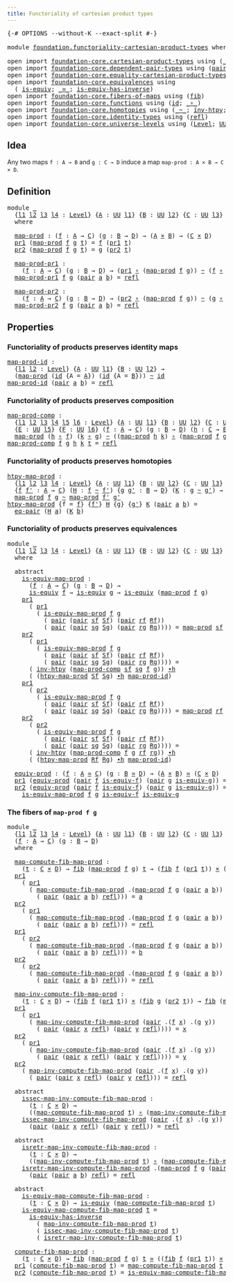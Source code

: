 ```yaml
---
title: Functoriality of cartesian product types
---
```


<pre class="Agda"><a id="66" class="Symbol">{-#</a> <a id="70" class="Keyword">OPTIONS</a> <a id="78" class="Pragma">--without-K</a> <a id="90" class="Pragma">--exact-split</a> <a id="104" class="Symbol">#-}</a>

<a id="109" class="Keyword">module</a> <a id="116" href="foundation.functoriality-cartesian-product-types.html" class="Module">foundation.functoriality-cartesian-product-types</a> <a id="165" class="Keyword">where</a>

<a id="172" class="Keyword">open</a> <a id="177" class="Keyword">import</a> <a id="184" href="foundation-core.cartesian-product-types.html" class="Module">foundation-core.cartesian-product-types</a> <a id="224" class="Keyword">using</a> <a id="230" class="Symbol">(</a><a id="231" href="foundation-core.cartesian-product-types.html#590" class="Function Operator">_×_</a><a id="234" class="Symbol">)</a>
<a id="236" class="Keyword">open</a> <a id="241" class="Keyword">import</a> <a id="248" href="foundation-core.dependent-pair-types.html" class="Module">foundation-core.dependent-pair-types</a> <a id="285" class="Keyword">using</a> <a id="291" class="Symbol">(</a><a id="292" href="foundation-core.dependent-pair-types.html#588" class="InductiveConstructor">pair</a><a id="296" class="Symbol">;</a> <a id="298" href="foundation-core.dependent-pair-types.html#605" class="Field">pr1</a><a id="301" class="Symbol">;</a> <a id="303" href="foundation-core.dependent-pair-types.html#617" class="Field">pr2</a><a id="306" class="Symbol">)</a>
<a id="308" class="Keyword">open</a> <a id="313" class="Keyword">import</a> <a id="320" href="foundation-core.equality-cartesian-product-types.html" class="Module">foundation-core.equality-cartesian-product-types</a> <a id="369" class="Keyword">using</a> <a id="375" class="Symbol">(</a><a id="376" href="foundation-core.equality-cartesian-product-types.html#1326" class="Function">eq-pair</a><a id="383" class="Symbol">)</a>
<a id="385" class="Keyword">open</a> <a id="390" class="Keyword">import</a> <a id="397" href="foundation-core.equivalences.html" class="Module">foundation-core.equivalences</a> <a id="426" class="Keyword">using</a>
  <a id="434" class="Symbol">(</a> <a id="436" href="foundation-core.equivalences.html#1556" class="Function">is-equiv</a><a id="444" class="Symbol">;</a> <a id="446" href="foundation-core.equivalences.html#1621" class="Function Operator">_≃_</a><a id="449" class="Symbol">;</a> <a id="451" href="foundation-core.equivalences.html#3013" class="Function">is-equiv-has-inverse</a><a id="471" class="Symbol">)</a>
<a id="473" class="Keyword">open</a> <a id="478" class="Keyword">import</a> <a id="485" href="foundation-core.fibers-of-maps.html" class="Module">foundation-core.fibers-of-maps</a> <a id="516" class="Keyword">using</a> <a id="522" class="Symbol">(</a><a id="523" href="foundation-core.fibers-of-maps.html#994" class="Function">fib</a><a id="526" class="Symbol">)</a>
<a id="528" class="Keyword">open</a> <a id="533" class="Keyword">import</a> <a id="540" href="foundation-core.functions.html" class="Module">foundation-core.functions</a> <a id="566" class="Keyword">using</a> <a id="572" class="Symbol">(</a><a id="573" href="foundation-core.functions.html#322" class="Function">id</a><a id="575" class="Symbol">;</a> <a id="577" href="foundation-core.functions.html#420" class="Function Operator">_∘_</a><a id="580" class="Symbol">)</a>
<a id="582" class="Keyword">open</a> <a id="587" class="Keyword">import</a> <a id="594" href="foundation-core.homotopies.html" class="Module">foundation-core.homotopies</a> <a id="621" class="Keyword">using</a> <a id="627" class="Symbol">(</a><a id="628" href="foundation-core.homotopies.html#1249" class="Function Operator">_~_</a><a id="631" class="Symbol">;</a> <a id="633" href="foundation-core.homotopies.html#1625" class="Function">inv-htpy</a><a id="641" class="Symbol">;</a> <a id="643" href="foundation-core.homotopies.html#1794" class="Function Operator">_∙h_</a><a id="647" class="Symbol">)</a>
<a id="649" class="Keyword">open</a> <a id="654" class="Keyword">import</a> <a id="661" href="foundation-core.identity-types.html" class="Module">foundation-core.identity-types</a> <a id="692" class="Keyword">using</a> <a id="698" class="Symbol">(</a><a id="699" href="foundation-core.identity-types.html#1820" class="InductiveConstructor">refl</a><a id="703" class="Symbol">)</a>
<a id="705" class="Keyword">open</a> <a id="710" class="Keyword">import</a> <a id="717" href="foundation-core.universe-levels.html" class="Module">foundation-core.universe-levels</a> <a id="749" class="Keyword">using</a> <a id="755" class="Symbol">(</a><a id="756" href="Agda.Primitive.html#597" class="Postulate">Level</a><a id="761" class="Symbol">;</a> <a id="763" href="foundation-core.universe-levels.html#235" class="Primitive">UU</a><a id="765" class="Symbol">)</a>
</pre>
## Idea

Any two maps `f : A → B` and `g : C → D` induce a map `map-prod : A × B → C × D`.

## Definition

<pre class="Agda"><a id="887" class="Keyword">module</a> <a id="894" href="foundation.functoriality-cartesian-product-types.html#894" class="Module">_</a>
  <a id="898" class="Symbol">{</a><a id="899" href="foundation.functoriality-cartesian-product-types.html#899" class="Bound">l1</a> <a id="902" href="foundation.functoriality-cartesian-product-types.html#902" class="Bound">l2</a> <a id="905" href="foundation.functoriality-cartesian-product-types.html#905" class="Bound">l3</a> <a id="908" href="foundation.functoriality-cartesian-product-types.html#908" class="Bound">l4</a> <a id="911" class="Symbol">:</a> <a id="913" href="Agda.Primitive.html#597" class="Postulate">Level</a><a id="918" class="Symbol">}</a> <a id="920" class="Symbol">{</a><a id="921" href="foundation.functoriality-cartesian-product-types.html#921" class="Bound">A</a> <a id="923" class="Symbol">:</a> <a id="925" href="foundation-core.universe-levels.html#235" class="Primitive">UU</a> <a id="928" href="foundation.functoriality-cartesian-product-types.html#899" class="Bound">l1</a><a id="930" class="Symbol">}</a> <a id="932" class="Symbol">{</a><a id="933" href="foundation.functoriality-cartesian-product-types.html#933" class="Bound">B</a> <a id="935" class="Symbol">:</a> <a id="937" href="foundation-core.universe-levels.html#235" class="Primitive">UU</a> <a id="940" href="foundation.functoriality-cartesian-product-types.html#902" class="Bound">l2</a><a id="942" class="Symbol">}</a> <a id="944" class="Symbol">{</a><a id="945" href="foundation.functoriality-cartesian-product-types.html#945" class="Bound">C</a> <a id="947" class="Symbol">:</a> <a id="949" href="foundation-core.universe-levels.html#235" class="Primitive">UU</a> <a id="952" href="foundation.functoriality-cartesian-product-types.html#905" class="Bound">l3</a><a id="954" class="Symbol">}</a> <a id="956" class="Symbol">{</a><a id="957" href="foundation.functoriality-cartesian-product-types.html#957" class="Bound">D</a> <a id="959" class="Symbol">:</a> <a id="961" href="foundation-core.universe-levels.html#235" class="Primitive">UU</a> <a id="964" href="foundation.functoriality-cartesian-product-types.html#908" class="Bound">l4</a><a id="966" class="Symbol">}</a>
  <a id="970" class="Keyword">where</a>

  <a id="979" href="foundation.functoriality-cartesian-product-types.html#979" class="Function">map-prod</a> <a id="988" class="Symbol">:</a> <a id="990" class="Symbol">(</a><a id="991" href="foundation.functoriality-cartesian-product-types.html#991" class="Bound">f</a> <a id="993" class="Symbol">:</a> <a id="995" href="foundation.functoriality-cartesian-product-types.html#921" class="Bound">A</a> <a id="997" class="Symbol">→</a> <a id="999" href="foundation.functoriality-cartesian-product-types.html#945" class="Bound">C</a><a id="1000" class="Symbol">)</a> <a id="1002" class="Symbol">(</a><a id="1003" href="foundation.functoriality-cartesian-product-types.html#1003" class="Bound">g</a> <a id="1005" class="Symbol">:</a> <a id="1007" href="foundation.functoriality-cartesian-product-types.html#933" class="Bound">B</a> <a id="1009" class="Symbol">→</a> <a id="1011" href="foundation.functoriality-cartesian-product-types.html#957" class="Bound">D</a><a id="1012" class="Symbol">)</a> <a id="1014" class="Symbol">→</a> <a id="1016" class="Symbol">(</a><a id="1017" href="foundation.functoriality-cartesian-product-types.html#921" class="Bound">A</a> <a id="1019" href="foundation-core.cartesian-product-types.html#590" class="Function Operator">×</a> <a id="1021" href="foundation.functoriality-cartesian-product-types.html#933" class="Bound">B</a><a id="1022" class="Symbol">)</a> <a id="1024" class="Symbol">→</a> <a id="1026" class="Symbol">(</a><a id="1027" href="foundation.functoriality-cartesian-product-types.html#945" class="Bound">C</a> <a id="1029" href="foundation-core.cartesian-product-types.html#590" class="Function Operator">×</a> <a id="1031" href="foundation.functoriality-cartesian-product-types.html#957" class="Bound">D</a><a id="1032" class="Symbol">)</a>
  <a id="1036" href="foundation-core.dependent-pair-types.html#605" class="Field">pr1</a> <a id="1040" class="Symbol">(</a><a id="1041" href="foundation.functoriality-cartesian-product-types.html#979" class="Function">map-prod</a> <a id="1050" href="foundation.functoriality-cartesian-product-types.html#1050" class="Bound">f</a> <a id="1052" href="foundation.functoriality-cartesian-product-types.html#1052" class="Bound">g</a> <a id="1054" href="foundation.functoriality-cartesian-product-types.html#1054" class="Bound">t</a><a id="1055" class="Symbol">)</a> <a id="1057" class="Symbol">=</a> <a id="1059" href="foundation.functoriality-cartesian-product-types.html#1050" class="Bound">f</a> <a id="1061" class="Symbol">(</a><a id="1062" href="foundation-core.dependent-pair-types.html#605" class="Field">pr1</a> <a id="1066" href="foundation.functoriality-cartesian-product-types.html#1054" class="Bound">t</a><a id="1067" class="Symbol">)</a>
  <a id="1071" href="foundation-core.dependent-pair-types.html#617" class="Field">pr2</a> <a id="1075" class="Symbol">(</a><a id="1076" href="foundation.functoriality-cartesian-product-types.html#979" class="Function">map-prod</a> <a id="1085" href="foundation.functoriality-cartesian-product-types.html#1085" class="Bound">f</a> <a id="1087" href="foundation.functoriality-cartesian-product-types.html#1087" class="Bound">g</a> <a id="1089" href="foundation.functoriality-cartesian-product-types.html#1089" class="Bound">t</a><a id="1090" class="Symbol">)</a> <a id="1092" class="Symbol">=</a> <a id="1094" href="foundation.functoriality-cartesian-product-types.html#1087" class="Bound">g</a> <a id="1096" class="Symbol">(</a><a id="1097" href="foundation-core.dependent-pair-types.html#617" class="Field">pr2</a> <a id="1101" href="foundation.functoriality-cartesian-product-types.html#1089" class="Bound">t</a><a id="1102" class="Symbol">)</a>

  <a id="1107" href="foundation.functoriality-cartesian-product-types.html#1107" class="Function">map-prod-pr1</a> <a id="1120" class="Symbol">:</a>
    <a id="1126" class="Symbol">(</a><a id="1127" href="foundation.functoriality-cartesian-product-types.html#1127" class="Bound">f</a> <a id="1129" class="Symbol">:</a> <a id="1131" href="foundation.functoriality-cartesian-product-types.html#921" class="Bound">A</a> <a id="1133" class="Symbol">→</a> <a id="1135" href="foundation.functoriality-cartesian-product-types.html#945" class="Bound">C</a><a id="1136" class="Symbol">)</a> <a id="1138" class="Symbol">(</a><a id="1139" href="foundation.functoriality-cartesian-product-types.html#1139" class="Bound">g</a> <a id="1141" class="Symbol">:</a> <a id="1143" href="foundation.functoriality-cartesian-product-types.html#933" class="Bound">B</a> <a id="1145" class="Symbol">→</a> <a id="1147" href="foundation.functoriality-cartesian-product-types.html#957" class="Bound">D</a><a id="1148" class="Symbol">)</a> <a id="1150" class="Symbol">→</a> <a id="1152" class="Symbol">(</a><a id="1153" href="foundation-core.dependent-pair-types.html#605" class="Field">pr1</a> <a id="1157" href="foundation-core.functions.html#420" class="Function Operator">∘</a> <a id="1159" class="Symbol">(</a><a id="1160" href="foundation.functoriality-cartesian-product-types.html#979" class="Function">map-prod</a> <a id="1169" href="foundation.functoriality-cartesian-product-types.html#1127" class="Bound">f</a> <a id="1171" href="foundation.functoriality-cartesian-product-types.html#1139" class="Bound">g</a><a id="1172" class="Symbol">))</a> <a id="1175" href="foundation-core.homotopies.html#1249" class="Function Operator">~</a> <a id="1177" class="Symbol">(</a><a id="1178" href="foundation.functoriality-cartesian-product-types.html#1127" class="Bound">f</a> <a id="1180" href="foundation-core.functions.html#420" class="Function Operator">∘</a> <a id="1182" href="foundation-core.dependent-pair-types.html#605" class="Field">pr1</a><a id="1185" class="Symbol">)</a>
  <a id="1189" href="foundation.functoriality-cartesian-product-types.html#1107" class="Function">map-prod-pr1</a> <a id="1202" href="foundation.functoriality-cartesian-product-types.html#1202" class="Bound">f</a> <a id="1204" href="foundation.functoriality-cartesian-product-types.html#1204" class="Bound">g</a> <a id="1206" class="Symbol">(</a><a id="1207" href="foundation-core.dependent-pair-types.html#588" class="InductiveConstructor">pair</a> <a id="1212" href="foundation.functoriality-cartesian-product-types.html#1212" class="Bound">a</a> <a id="1214" href="foundation.functoriality-cartesian-product-types.html#1214" class="Bound">b</a><a id="1215" class="Symbol">)</a> <a id="1217" class="Symbol">=</a> <a id="1219" href="foundation-core.identity-types.html#1820" class="InductiveConstructor">refl</a>

  <a id="1227" href="foundation.functoriality-cartesian-product-types.html#1227" class="Function">map-prod-pr2</a> <a id="1240" class="Symbol">:</a>
    <a id="1246" class="Symbol">(</a><a id="1247" href="foundation.functoriality-cartesian-product-types.html#1247" class="Bound">f</a> <a id="1249" class="Symbol">:</a> <a id="1251" href="foundation.functoriality-cartesian-product-types.html#921" class="Bound">A</a> <a id="1253" class="Symbol">→</a> <a id="1255" href="foundation.functoriality-cartesian-product-types.html#945" class="Bound">C</a><a id="1256" class="Symbol">)</a> <a id="1258" class="Symbol">(</a><a id="1259" href="foundation.functoriality-cartesian-product-types.html#1259" class="Bound">g</a> <a id="1261" class="Symbol">:</a> <a id="1263" href="foundation.functoriality-cartesian-product-types.html#933" class="Bound">B</a> <a id="1265" class="Symbol">→</a> <a id="1267" href="foundation.functoriality-cartesian-product-types.html#957" class="Bound">D</a><a id="1268" class="Symbol">)</a> <a id="1270" class="Symbol">→</a> <a id="1272" class="Symbol">(</a><a id="1273" href="foundation-core.dependent-pair-types.html#617" class="Field">pr2</a> <a id="1277" href="foundation-core.functions.html#420" class="Function Operator">∘</a> <a id="1279" class="Symbol">(</a><a id="1280" href="foundation.functoriality-cartesian-product-types.html#979" class="Function">map-prod</a> <a id="1289" href="foundation.functoriality-cartesian-product-types.html#1247" class="Bound">f</a> <a id="1291" href="foundation.functoriality-cartesian-product-types.html#1259" class="Bound">g</a><a id="1292" class="Symbol">))</a> <a id="1295" href="foundation-core.homotopies.html#1249" class="Function Operator">~</a> <a id="1297" class="Symbol">(</a><a id="1298" href="foundation.functoriality-cartesian-product-types.html#1259" class="Bound">g</a> <a id="1300" href="foundation-core.functions.html#420" class="Function Operator">∘</a> <a id="1302" href="foundation-core.dependent-pair-types.html#617" class="Field">pr2</a><a id="1305" class="Symbol">)</a>
  <a id="1309" href="foundation.functoriality-cartesian-product-types.html#1227" class="Function">map-prod-pr2</a> <a id="1322" href="foundation.functoriality-cartesian-product-types.html#1322" class="Bound">f</a> <a id="1324" href="foundation.functoriality-cartesian-product-types.html#1324" class="Bound">g</a> <a id="1326" class="Symbol">(</a><a id="1327" href="foundation-core.dependent-pair-types.html#588" class="InductiveConstructor">pair</a> <a id="1332" href="foundation.functoriality-cartesian-product-types.html#1332" class="Bound">a</a> <a id="1334" href="foundation.functoriality-cartesian-product-types.html#1334" class="Bound">b</a><a id="1335" class="Symbol">)</a> <a id="1337" class="Symbol">=</a> <a id="1339" href="foundation-core.identity-types.html#1820" class="InductiveConstructor">refl</a>
</pre>
## Properties

### Functoriality of products preserves identity maps

<pre class="Agda"><a id="map-prod-id"></a><a id="1427" href="foundation.functoriality-cartesian-product-types.html#1427" class="Function">map-prod-id</a> <a id="1439" class="Symbol">:</a>
  <a id="1443" class="Symbol">{</a><a id="1444" href="foundation.functoriality-cartesian-product-types.html#1444" class="Bound">l1</a> <a id="1447" href="foundation.functoriality-cartesian-product-types.html#1447" class="Bound">l2</a> <a id="1450" class="Symbol">:</a> <a id="1452" href="Agda.Primitive.html#597" class="Postulate">Level</a><a id="1457" class="Symbol">}</a> <a id="1459" class="Symbol">{</a><a id="1460" href="foundation.functoriality-cartesian-product-types.html#1460" class="Bound">A</a> <a id="1462" class="Symbol">:</a> <a id="1464" href="foundation-core.universe-levels.html#235" class="Primitive">UU</a> <a id="1467" href="foundation.functoriality-cartesian-product-types.html#1444" class="Bound">l1</a><a id="1469" class="Symbol">}</a> <a id="1471" class="Symbol">{</a><a id="1472" href="foundation.functoriality-cartesian-product-types.html#1472" class="Bound">B</a> <a id="1474" class="Symbol">:</a> <a id="1476" href="foundation-core.universe-levels.html#235" class="Primitive">UU</a> <a id="1479" href="foundation.functoriality-cartesian-product-types.html#1447" class="Bound">l2</a><a id="1481" class="Symbol">}</a> <a id="1483" class="Symbol">→</a>
  <a id="1487" class="Symbol">(</a><a id="1488" href="foundation.functoriality-cartesian-product-types.html#979" class="Function">map-prod</a> <a id="1497" class="Symbol">(</a><a id="1498" href="foundation-core.functions.html#322" class="Function">id</a> <a id="1501" class="Symbol">{</a><a id="1502" class="Argument">A</a> <a id="1504" class="Symbol">=</a> <a id="1506" href="foundation.functoriality-cartesian-product-types.html#1460" class="Bound">A</a><a id="1507" class="Symbol">})</a> <a id="1510" class="Symbol">(</a><a id="1511" href="foundation-core.functions.html#322" class="Function">id</a> <a id="1514" class="Symbol">{</a><a id="1515" class="Argument">A</a> <a id="1517" class="Symbol">=</a> <a id="1519" href="foundation.functoriality-cartesian-product-types.html#1472" class="Bound">B</a><a id="1520" class="Symbol">}))</a> <a id="1524" href="foundation-core.homotopies.html#1249" class="Function Operator">~</a> <a id="1526" href="foundation-core.functions.html#322" class="Function">id</a>
<a id="1529" href="foundation.functoriality-cartesian-product-types.html#1427" class="Function">map-prod-id</a> <a id="1541" class="Symbol">(</a><a id="1542" href="foundation-core.dependent-pair-types.html#588" class="InductiveConstructor">pair</a> <a id="1547" href="foundation.functoriality-cartesian-product-types.html#1547" class="Bound">a</a> <a id="1549" href="foundation.functoriality-cartesian-product-types.html#1549" class="Bound">b</a><a id="1550" class="Symbol">)</a> <a id="1552" class="Symbol">=</a> <a id="1554" href="foundation-core.identity-types.html#1820" class="InductiveConstructor">refl</a>
</pre>
### Functoriality of products preserves composition

<pre class="Agda"><a id="map-prod-comp"></a><a id="1625" href="foundation.functoriality-cartesian-product-types.html#1625" class="Function">map-prod-comp</a> <a id="1639" class="Symbol">:</a>
  <a id="1643" class="Symbol">{</a><a id="1644" href="foundation.functoriality-cartesian-product-types.html#1644" class="Bound">l1</a> <a id="1647" href="foundation.functoriality-cartesian-product-types.html#1647" class="Bound">l2</a> <a id="1650" href="foundation.functoriality-cartesian-product-types.html#1650" class="Bound">l3</a> <a id="1653" href="foundation.functoriality-cartesian-product-types.html#1653" class="Bound">l4</a> <a id="1656" href="foundation.functoriality-cartesian-product-types.html#1656" class="Bound">l5</a> <a id="1659" href="foundation.functoriality-cartesian-product-types.html#1659" class="Bound">l6</a> <a id="1662" class="Symbol">:</a> <a id="1664" href="Agda.Primitive.html#597" class="Postulate">Level</a><a id="1669" class="Symbol">}</a> <a id="1671" class="Symbol">{</a><a id="1672" href="foundation.functoriality-cartesian-product-types.html#1672" class="Bound">A</a> <a id="1674" class="Symbol">:</a> <a id="1676" href="foundation-core.universe-levels.html#235" class="Primitive">UU</a> <a id="1679" href="foundation.functoriality-cartesian-product-types.html#1644" class="Bound">l1</a><a id="1681" class="Symbol">}</a> <a id="1683" class="Symbol">{</a><a id="1684" href="foundation.functoriality-cartesian-product-types.html#1684" class="Bound">B</a> <a id="1686" class="Symbol">:</a> <a id="1688" href="foundation-core.universe-levels.html#235" class="Primitive">UU</a> <a id="1691" href="foundation.functoriality-cartesian-product-types.html#1647" class="Bound">l2</a><a id="1693" class="Symbol">}</a> <a id="1695" class="Symbol">{</a><a id="1696" href="foundation.functoriality-cartesian-product-types.html#1696" class="Bound">C</a> <a id="1698" class="Symbol">:</a> <a id="1700" href="foundation-core.universe-levels.html#235" class="Primitive">UU</a> <a id="1703" href="foundation.functoriality-cartesian-product-types.html#1650" class="Bound">l3</a><a id="1705" class="Symbol">}</a> <a id="1707" class="Symbol">{</a><a id="1708" href="foundation.functoriality-cartesian-product-types.html#1708" class="Bound">D</a> <a id="1710" class="Symbol">:</a> <a id="1712" href="foundation-core.universe-levels.html#235" class="Primitive">UU</a> <a id="1715" href="foundation.functoriality-cartesian-product-types.html#1653" class="Bound">l4</a><a id="1717" class="Symbol">}</a>
  <a id="1721" class="Symbol">{</a><a id="1722" href="foundation.functoriality-cartesian-product-types.html#1722" class="Bound">E</a> <a id="1724" class="Symbol">:</a> <a id="1726" href="foundation-core.universe-levels.html#235" class="Primitive">UU</a> <a id="1729" href="foundation.functoriality-cartesian-product-types.html#1656" class="Bound">l5</a><a id="1731" class="Symbol">}</a> <a id="1733" class="Symbol">{</a><a id="1734" href="foundation.functoriality-cartesian-product-types.html#1734" class="Bound">F</a> <a id="1736" class="Symbol">:</a> <a id="1738" href="foundation-core.universe-levels.html#235" class="Primitive">UU</a> <a id="1741" href="foundation.functoriality-cartesian-product-types.html#1659" class="Bound">l6</a><a id="1743" class="Symbol">}</a> <a id="1745" class="Symbol">(</a><a id="1746" href="foundation.functoriality-cartesian-product-types.html#1746" class="Bound">f</a> <a id="1748" class="Symbol">:</a> <a id="1750" href="foundation.functoriality-cartesian-product-types.html#1672" class="Bound">A</a> <a id="1752" class="Symbol">→</a> <a id="1754" href="foundation.functoriality-cartesian-product-types.html#1696" class="Bound">C</a><a id="1755" class="Symbol">)</a> <a id="1757" class="Symbol">(</a><a id="1758" href="foundation.functoriality-cartesian-product-types.html#1758" class="Bound">g</a> <a id="1760" class="Symbol">:</a> <a id="1762" href="foundation.functoriality-cartesian-product-types.html#1684" class="Bound">B</a> <a id="1764" class="Symbol">→</a> <a id="1766" href="foundation.functoriality-cartesian-product-types.html#1708" class="Bound">D</a><a id="1767" class="Symbol">)</a> <a id="1769" class="Symbol">(</a><a id="1770" href="foundation.functoriality-cartesian-product-types.html#1770" class="Bound">h</a> <a id="1772" class="Symbol">:</a> <a id="1774" href="foundation.functoriality-cartesian-product-types.html#1696" class="Bound">C</a> <a id="1776" class="Symbol">→</a> <a id="1778" href="foundation.functoriality-cartesian-product-types.html#1722" class="Bound">E</a><a id="1779" class="Symbol">)</a> <a id="1781" class="Symbol">(</a><a id="1782" href="foundation.functoriality-cartesian-product-types.html#1782" class="Bound">k</a> <a id="1784" class="Symbol">:</a> <a id="1786" href="foundation.functoriality-cartesian-product-types.html#1708" class="Bound">D</a> <a id="1788" class="Symbol">→</a> <a id="1790" href="foundation.functoriality-cartesian-product-types.html#1734" class="Bound">F</a><a id="1791" class="Symbol">)</a> <a id="1793" class="Symbol">→</a>
  <a id="1797" href="foundation.functoriality-cartesian-product-types.html#979" class="Function">map-prod</a> <a id="1806" class="Symbol">(</a><a id="1807" href="foundation.functoriality-cartesian-product-types.html#1770" class="Bound">h</a> <a id="1809" href="foundation-core.functions.html#420" class="Function Operator">∘</a> <a id="1811" href="foundation.functoriality-cartesian-product-types.html#1746" class="Bound">f</a><a id="1812" class="Symbol">)</a> <a id="1814" class="Symbol">(</a><a id="1815" href="foundation.functoriality-cartesian-product-types.html#1782" class="Bound">k</a> <a id="1817" href="foundation-core.functions.html#420" class="Function Operator">∘</a> <a id="1819" href="foundation.functoriality-cartesian-product-types.html#1758" class="Bound">g</a><a id="1820" class="Symbol">)</a> <a id="1822" href="foundation-core.homotopies.html#1249" class="Function Operator">~</a> <a id="1824" class="Symbol">((</a><a id="1826" href="foundation.functoriality-cartesian-product-types.html#979" class="Function">map-prod</a> <a id="1835" href="foundation.functoriality-cartesian-product-types.html#1770" class="Bound">h</a> <a id="1837" href="foundation.functoriality-cartesian-product-types.html#1782" class="Bound">k</a><a id="1838" class="Symbol">)</a> <a id="1840" href="foundation-core.functions.html#420" class="Function Operator">∘</a> <a id="1842" class="Symbol">(</a><a id="1843" href="foundation.functoriality-cartesian-product-types.html#979" class="Function">map-prod</a> <a id="1852" href="foundation.functoriality-cartesian-product-types.html#1746" class="Bound">f</a> <a id="1854" href="foundation.functoriality-cartesian-product-types.html#1758" class="Bound">g</a><a id="1855" class="Symbol">))</a>
<a id="1858" href="foundation.functoriality-cartesian-product-types.html#1625" class="Function">map-prod-comp</a> <a id="1872" href="foundation.functoriality-cartesian-product-types.html#1872" class="Bound">f</a> <a id="1874" href="foundation.functoriality-cartesian-product-types.html#1874" class="Bound">g</a> <a id="1876" href="foundation.functoriality-cartesian-product-types.html#1876" class="Bound">h</a> <a id="1878" href="foundation.functoriality-cartesian-product-types.html#1878" class="Bound">k</a> <a id="1880" href="foundation.functoriality-cartesian-product-types.html#1880" class="Bound">t</a> <a id="1882" class="Symbol">=</a> <a id="1884" href="foundation-core.identity-types.html#1820" class="InductiveConstructor">refl</a>
</pre>
### Functoriality of products preserves homotopies

<pre class="Agda"><a id="htpy-map-prod"></a><a id="1954" href="foundation.functoriality-cartesian-product-types.html#1954" class="Function">htpy-map-prod</a> <a id="1968" class="Symbol">:</a>
  <a id="1972" class="Symbol">{</a><a id="1973" href="foundation.functoriality-cartesian-product-types.html#1973" class="Bound">l1</a> <a id="1976" href="foundation.functoriality-cartesian-product-types.html#1976" class="Bound">l2</a> <a id="1979" href="foundation.functoriality-cartesian-product-types.html#1979" class="Bound">l3</a> <a id="1982" href="foundation.functoriality-cartesian-product-types.html#1982" class="Bound">l4</a> <a id="1985" class="Symbol">:</a> <a id="1987" href="Agda.Primitive.html#597" class="Postulate">Level</a><a id="1992" class="Symbol">}</a> <a id="1994" class="Symbol">{</a><a id="1995" href="foundation.functoriality-cartesian-product-types.html#1995" class="Bound">A</a> <a id="1997" class="Symbol">:</a> <a id="1999" href="foundation-core.universe-levels.html#235" class="Primitive">UU</a> <a id="2002" href="foundation.functoriality-cartesian-product-types.html#1973" class="Bound">l1</a><a id="2004" class="Symbol">}</a> <a id="2006" class="Symbol">{</a><a id="2007" href="foundation.functoriality-cartesian-product-types.html#2007" class="Bound">B</a> <a id="2009" class="Symbol">:</a> <a id="2011" href="foundation-core.universe-levels.html#235" class="Primitive">UU</a> <a id="2014" href="foundation.functoriality-cartesian-product-types.html#1976" class="Bound">l2</a><a id="2016" class="Symbol">}</a> <a id="2018" class="Symbol">{</a><a id="2019" href="foundation.functoriality-cartesian-product-types.html#2019" class="Bound">C</a> <a id="2021" class="Symbol">:</a> <a id="2023" href="foundation-core.universe-levels.html#235" class="Primitive">UU</a> <a id="2026" href="foundation.functoriality-cartesian-product-types.html#1979" class="Bound">l3</a><a id="2028" class="Symbol">}</a> <a id="2030" class="Symbol">{</a><a id="2031" href="foundation.functoriality-cartesian-product-types.html#2031" class="Bound">D</a> <a id="2033" class="Symbol">:</a> <a id="2035" href="foundation-core.universe-levels.html#235" class="Primitive">UU</a> <a id="2038" href="foundation.functoriality-cartesian-product-types.html#1982" class="Bound">l4</a><a id="2040" class="Symbol">}</a>
  <a id="2044" class="Symbol">{</a><a id="2045" href="foundation.functoriality-cartesian-product-types.html#2045" class="Bound">f</a> <a id="2047" href="foundation.functoriality-cartesian-product-types.html#2047" class="Bound">f&#39;</a> <a id="2050" class="Symbol">:</a> <a id="2052" href="foundation.functoriality-cartesian-product-types.html#1995" class="Bound">A</a> <a id="2054" class="Symbol">→</a> <a id="2056" href="foundation.functoriality-cartesian-product-types.html#2019" class="Bound">C</a><a id="2057" class="Symbol">}</a> <a id="2059" class="Symbol">(</a><a id="2060" href="foundation.functoriality-cartesian-product-types.html#2060" class="Bound">H</a> <a id="2062" class="Symbol">:</a> <a id="2064" href="foundation.functoriality-cartesian-product-types.html#2045" class="Bound">f</a> <a id="2066" href="foundation-core.homotopies.html#1249" class="Function Operator">~</a> <a id="2068" href="foundation.functoriality-cartesian-product-types.html#2047" class="Bound">f&#39;</a><a id="2070" class="Symbol">)</a> <a id="2072" class="Symbol">{</a><a id="2073" href="foundation.functoriality-cartesian-product-types.html#2073" class="Bound">g</a> <a id="2075" href="foundation.functoriality-cartesian-product-types.html#2075" class="Bound">g&#39;</a> <a id="2078" class="Symbol">:</a> <a id="2080" href="foundation.functoriality-cartesian-product-types.html#2007" class="Bound">B</a> <a id="2082" class="Symbol">→</a> <a id="2084" href="foundation.functoriality-cartesian-product-types.html#2031" class="Bound">D</a><a id="2085" class="Symbol">}</a> <a id="2087" class="Symbol">(</a><a id="2088" href="foundation.functoriality-cartesian-product-types.html#2088" class="Bound">K</a> <a id="2090" class="Symbol">:</a> <a id="2092" href="foundation.functoriality-cartesian-product-types.html#2073" class="Bound">g</a> <a id="2094" href="foundation-core.homotopies.html#1249" class="Function Operator">~</a> <a id="2096" href="foundation.functoriality-cartesian-product-types.html#2075" class="Bound">g&#39;</a><a id="2098" class="Symbol">)</a> <a id="2100" class="Symbol">→</a>
  <a id="2104" href="foundation.functoriality-cartesian-product-types.html#979" class="Function">map-prod</a> <a id="2113" href="foundation.functoriality-cartesian-product-types.html#2045" class="Bound">f</a> <a id="2115" href="foundation.functoriality-cartesian-product-types.html#2073" class="Bound">g</a> <a id="2117" href="foundation-core.homotopies.html#1249" class="Function Operator">~</a> <a id="2119" href="foundation.functoriality-cartesian-product-types.html#979" class="Function">map-prod</a> <a id="2128" href="foundation.functoriality-cartesian-product-types.html#2047" class="Bound">f&#39;</a> <a id="2131" href="foundation.functoriality-cartesian-product-types.html#2075" class="Bound">g&#39;</a>
<a id="2134" href="foundation.functoriality-cartesian-product-types.html#1954" class="Function">htpy-map-prod</a> <a id="2148" class="Symbol">{</a><a id="2149" class="Argument">f</a> <a id="2151" class="Symbol">=</a> <a id="2153" href="foundation.functoriality-cartesian-product-types.html#2153" class="Bound">f</a><a id="2154" class="Symbol">}</a> <a id="2156" class="Symbol">{</a><a id="2157" href="foundation.functoriality-cartesian-product-types.html#2157" class="Bound">f&#39;</a><a id="2159" class="Symbol">}</a> <a id="2161" href="foundation.functoriality-cartesian-product-types.html#2161" class="Bound">H</a> <a id="2163" class="Symbol">{</a><a id="2164" href="foundation.functoriality-cartesian-product-types.html#2164" class="Bound">g</a><a id="2165" class="Symbol">}</a> <a id="2167" class="Symbol">{</a><a id="2168" href="foundation.functoriality-cartesian-product-types.html#2168" class="Bound">g&#39;</a><a id="2170" class="Symbol">}</a> <a id="2172" href="foundation.functoriality-cartesian-product-types.html#2172" class="Bound">K</a> <a id="2174" class="Symbol">(</a><a id="2175" href="foundation-core.dependent-pair-types.html#588" class="InductiveConstructor">pair</a> <a id="2180" href="foundation.functoriality-cartesian-product-types.html#2180" class="Bound">a</a> <a id="2182" href="foundation.functoriality-cartesian-product-types.html#2182" class="Bound">b</a><a id="2183" class="Symbol">)</a> <a id="2185" class="Symbol">=</a>
  <a id="2189" href="foundation-core.equality-cartesian-product-types.html#1326" class="Function">eq-pair</a> <a id="2197" class="Symbol">(</a><a id="2198" href="foundation.functoriality-cartesian-product-types.html#2161" class="Bound">H</a> <a id="2200" href="foundation.functoriality-cartesian-product-types.html#2180" class="Bound">a</a><a id="2201" class="Symbol">)</a> <a id="2203" class="Symbol">(</a><a id="2204" href="foundation.functoriality-cartesian-product-types.html#2172" class="Bound">K</a> <a id="2206" href="foundation.functoriality-cartesian-product-types.html#2182" class="Bound">b</a><a id="2207" class="Symbol">)</a>
</pre>
### Functoriality of products preserves equivalences

<pre class="Agda"><a id="2276" class="Keyword">module</a> <a id="2283" href="foundation.functoriality-cartesian-product-types.html#2283" class="Module">_</a>
  <a id="2287" class="Symbol">{</a><a id="2288" href="foundation.functoriality-cartesian-product-types.html#2288" class="Bound">l1</a> <a id="2291" href="foundation.functoriality-cartesian-product-types.html#2291" class="Bound">l2</a> <a id="2294" href="foundation.functoriality-cartesian-product-types.html#2294" class="Bound">l3</a> <a id="2297" href="foundation.functoriality-cartesian-product-types.html#2297" class="Bound">l4</a> <a id="2300" class="Symbol">:</a> <a id="2302" href="Agda.Primitive.html#597" class="Postulate">Level</a><a id="2307" class="Symbol">}</a> <a id="2309" class="Symbol">{</a><a id="2310" href="foundation.functoriality-cartesian-product-types.html#2310" class="Bound">A</a> <a id="2312" class="Symbol">:</a> <a id="2314" href="foundation-core.universe-levels.html#235" class="Primitive">UU</a> <a id="2317" href="foundation.functoriality-cartesian-product-types.html#2288" class="Bound">l1</a><a id="2319" class="Symbol">}</a> <a id="2321" class="Symbol">{</a><a id="2322" href="foundation.functoriality-cartesian-product-types.html#2322" class="Bound">B</a> <a id="2324" class="Symbol">:</a> <a id="2326" href="foundation-core.universe-levels.html#235" class="Primitive">UU</a> <a id="2329" href="foundation.functoriality-cartesian-product-types.html#2291" class="Bound">l2</a><a id="2331" class="Symbol">}</a> <a id="2333" class="Symbol">{</a><a id="2334" href="foundation.functoriality-cartesian-product-types.html#2334" class="Bound">C</a> <a id="2336" class="Symbol">:</a> <a id="2338" href="foundation-core.universe-levels.html#235" class="Primitive">UU</a> <a id="2341" href="foundation.functoriality-cartesian-product-types.html#2294" class="Bound">l3</a><a id="2343" class="Symbol">}</a> <a id="2345" class="Symbol">{</a><a id="2346" href="foundation.functoriality-cartesian-product-types.html#2346" class="Bound">D</a> <a id="2348" class="Symbol">:</a> <a id="2350" href="foundation-core.universe-levels.html#235" class="Primitive">UU</a> <a id="2353" href="foundation.functoriality-cartesian-product-types.html#2297" class="Bound">l4</a><a id="2355" class="Symbol">}</a>
  <a id="2359" class="Keyword">where</a>

  <a id="2368" class="Keyword">abstract</a>
    <a id="2381" href="foundation.functoriality-cartesian-product-types.html#2381" class="Function">is-equiv-map-prod</a> <a id="2399" class="Symbol">:</a>
      <a id="2407" class="Symbol">(</a><a id="2408" href="foundation.functoriality-cartesian-product-types.html#2408" class="Bound">f</a> <a id="2410" class="Symbol">:</a> <a id="2412" href="foundation.functoriality-cartesian-product-types.html#2310" class="Bound">A</a> <a id="2414" class="Symbol">→</a> <a id="2416" href="foundation.functoriality-cartesian-product-types.html#2334" class="Bound">C</a><a id="2417" class="Symbol">)</a> <a id="2419" class="Symbol">(</a><a id="2420" href="foundation.functoriality-cartesian-product-types.html#2420" class="Bound">g</a> <a id="2422" class="Symbol">:</a> <a id="2424" href="foundation.functoriality-cartesian-product-types.html#2322" class="Bound">B</a> <a id="2426" class="Symbol">→</a> <a id="2428" href="foundation.functoriality-cartesian-product-types.html#2346" class="Bound">D</a><a id="2429" class="Symbol">)</a> <a id="2431" class="Symbol">→</a>
      <a id="2439" href="foundation-core.equivalences.html#1556" class="Function">is-equiv</a> <a id="2448" href="foundation.functoriality-cartesian-product-types.html#2408" class="Bound">f</a> <a id="2450" class="Symbol">→</a> <a id="2452" href="foundation-core.equivalences.html#1556" class="Function">is-equiv</a> <a id="2461" href="foundation.functoriality-cartesian-product-types.html#2420" class="Bound">g</a> <a id="2463" class="Symbol">→</a> <a id="2465" href="foundation-core.equivalences.html#1556" class="Function">is-equiv</a> <a id="2474" class="Symbol">(</a><a id="2475" href="foundation.functoriality-cartesian-product-types.html#979" class="Function">map-prod</a> <a id="2484" href="foundation.functoriality-cartesian-product-types.html#2408" class="Bound">f</a> <a id="2486" href="foundation.functoriality-cartesian-product-types.html#2420" class="Bound">g</a><a id="2487" class="Symbol">)</a>
    <a id="2493" href="foundation-core.dependent-pair-types.html#605" class="Field">pr1</a>
      <a id="2503" class="Symbol">(</a> <a id="2505" href="foundation-core.dependent-pair-types.html#605" class="Field">pr1</a>
        <a id="2517" class="Symbol">(</a> <a id="2519" href="foundation.functoriality-cartesian-product-types.html#2381" class="Function">is-equiv-map-prod</a> <a id="2537" href="foundation.functoriality-cartesian-product-types.html#2537" class="Bound">f</a> <a id="2539" href="foundation.functoriality-cartesian-product-types.html#2539" class="Bound">g</a>
          <a id="2551" class="Symbol">(</a> <a id="2553" href="foundation-core.dependent-pair-types.html#588" class="InductiveConstructor">pair</a> <a id="2558" class="Symbol">(</a><a id="2559" href="foundation-core.dependent-pair-types.html#588" class="InductiveConstructor">pair</a> <a id="2564" href="foundation.functoriality-cartesian-product-types.html#2564" class="Bound">sf</a> <a id="2567" href="foundation.functoriality-cartesian-product-types.html#2567" class="Bound">Sf</a><a id="2569" class="Symbol">)</a> <a id="2571" class="Symbol">(</a><a id="2572" href="foundation-core.dependent-pair-types.html#588" class="InductiveConstructor">pair</a> <a id="2577" href="foundation.functoriality-cartesian-product-types.html#2577" class="Bound">rf</a> <a id="2580" href="foundation.functoriality-cartesian-product-types.html#2580" class="Bound">Rf</a><a id="2582" class="Symbol">))</a>
          <a id="2595" class="Symbol">(</a> <a id="2597" href="foundation-core.dependent-pair-types.html#588" class="InductiveConstructor">pair</a> <a id="2602" class="Symbol">(</a><a id="2603" href="foundation-core.dependent-pair-types.html#588" class="InductiveConstructor">pair</a> <a id="2608" href="foundation.functoriality-cartesian-product-types.html#2608" class="Bound">sg</a> <a id="2611" href="foundation.functoriality-cartesian-product-types.html#2611" class="Bound">Sg</a><a id="2613" class="Symbol">)</a> <a id="2615" class="Symbol">(</a><a id="2616" href="foundation-core.dependent-pair-types.html#588" class="InductiveConstructor">pair</a> <a id="2621" href="foundation.functoriality-cartesian-product-types.html#2621" class="Bound">rg</a> <a id="2624" href="foundation.functoriality-cartesian-product-types.html#2624" class="Bound">Rg</a><a id="2626" class="Symbol">))))</a> <a id="2631" class="Symbol">=</a> <a id="2633" href="foundation.functoriality-cartesian-product-types.html#979" class="Function">map-prod</a> <a id="2642" href="foundation.functoriality-cartesian-product-types.html#2564" class="Bound">sf</a> <a id="2645" href="foundation.functoriality-cartesian-product-types.html#2608" class="Bound">sg</a>
    <a id="2652" href="foundation-core.dependent-pair-types.html#617" class="Field">pr2</a>
      <a id="2662" class="Symbol">(</a> <a id="2664" href="foundation-core.dependent-pair-types.html#605" class="Field">pr1</a>
        <a id="2676" class="Symbol">(</a> <a id="2678" href="foundation.functoriality-cartesian-product-types.html#2381" class="Function">is-equiv-map-prod</a> <a id="2696" href="foundation.functoriality-cartesian-product-types.html#2696" class="Bound">f</a> <a id="2698" href="foundation.functoriality-cartesian-product-types.html#2698" class="Bound">g</a>
          <a id="2710" class="Symbol">(</a> <a id="2712" href="foundation-core.dependent-pair-types.html#588" class="InductiveConstructor">pair</a> <a id="2717" class="Symbol">(</a><a id="2718" href="foundation-core.dependent-pair-types.html#588" class="InductiveConstructor">pair</a> <a id="2723" href="foundation.functoriality-cartesian-product-types.html#2723" class="Bound">sf</a> <a id="2726" href="foundation.functoriality-cartesian-product-types.html#2726" class="Bound">Sf</a><a id="2728" class="Symbol">)</a> <a id="2730" class="Symbol">(</a><a id="2731" href="foundation-core.dependent-pair-types.html#588" class="InductiveConstructor">pair</a> <a id="2736" href="foundation.functoriality-cartesian-product-types.html#2736" class="Bound">rf</a> <a id="2739" href="foundation.functoriality-cartesian-product-types.html#2739" class="Bound">Rf</a><a id="2741" class="Symbol">))</a>
          <a id="2754" class="Symbol">(</a> <a id="2756" href="foundation-core.dependent-pair-types.html#588" class="InductiveConstructor">pair</a> <a id="2761" class="Symbol">(</a><a id="2762" href="foundation-core.dependent-pair-types.html#588" class="InductiveConstructor">pair</a> <a id="2767" href="foundation.functoriality-cartesian-product-types.html#2767" class="Bound">sg</a> <a id="2770" href="foundation.functoriality-cartesian-product-types.html#2770" class="Bound">Sg</a><a id="2772" class="Symbol">)</a> <a id="2774" class="Symbol">(</a><a id="2775" href="foundation-core.dependent-pair-types.html#588" class="InductiveConstructor">pair</a> <a id="2780" href="foundation.functoriality-cartesian-product-types.html#2780" class="Bound">rg</a> <a id="2783" href="foundation.functoriality-cartesian-product-types.html#2783" class="Bound">Rg</a><a id="2785" class="Symbol">))))</a> <a id="2790" class="Symbol">=</a>
      <a id="2798" class="Symbol">(</a> <a id="2800" href="foundation-core.homotopies.html#1625" class="Function">inv-htpy</a> <a id="2809" class="Symbol">(</a><a id="2810" href="foundation.functoriality-cartesian-product-types.html#1625" class="Function">map-prod-comp</a> <a id="2824" href="foundation.functoriality-cartesian-product-types.html#2723" class="Bound">sf</a> <a id="2827" href="foundation.functoriality-cartesian-product-types.html#2767" class="Bound">sg</a> <a id="2830" href="foundation.functoriality-cartesian-product-types.html#2696" class="Bound">f</a> <a id="2832" href="foundation.functoriality-cartesian-product-types.html#2698" class="Bound">g</a><a id="2833" class="Symbol">))</a> <a id="2836" href="foundation-core.homotopies.html#1794" class="Function Operator">∙h</a>
      <a id="2845" class="Symbol">(</a> <a id="2847" class="Symbol">(</a><a id="2848" href="foundation.functoriality-cartesian-product-types.html#1954" class="Function">htpy-map-prod</a> <a id="2862" href="foundation.functoriality-cartesian-product-types.html#2726" class="Bound">Sf</a> <a id="2865" href="foundation.functoriality-cartesian-product-types.html#2770" class="Bound">Sg</a><a id="2867" class="Symbol">)</a> <a id="2869" href="foundation-core.homotopies.html#1794" class="Function Operator">∙h</a> <a id="2872" href="foundation.functoriality-cartesian-product-types.html#1427" class="Function">map-prod-id</a><a id="2883" class="Symbol">)</a>
    <a id="2889" href="foundation-core.dependent-pair-types.html#605" class="Field">pr1</a>
      <a id="2899" class="Symbol">(</a> <a id="2901" href="foundation-core.dependent-pair-types.html#617" class="Field">pr2</a>
        <a id="2913" class="Symbol">(</a> <a id="2915" href="foundation.functoriality-cartesian-product-types.html#2381" class="Function">is-equiv-map-prod</a> <a id="2933" href="foundation.functoriality-cartesian-product-types.html#2933" class="Bound">f</a> <a id="2935" href="foundation.functoriality-cartesian-product-types.html#2935" class="Bound">g</a>
          <a id="2947" class="Symbol">(</a> <a id="2949" href="foundation-core.dependent-pair-types.html#588" class="InductiveConstructor">pair</a> <a id="2954" class="Symbol">(</a><a id="2955" href="foundation-core.dependent-pair-types.html#588" class="InductiveConstructor">pair</a> <a id="2960" href="foundation.functoriality-cartesian-product-types.html#2960" class="Bound">sf</a> <a id="2963" href="foundation.functoriality-cartesian-product-types.html#2963" class="Bound">Sf</a><a id="2965" class="Symbol">)</a> <a id="2967" class="Symbol">(</a><a id="2968" href="foundation-core.dependent-pair-types.html#588" class="InductiveConstructor">pair</a> <a id="2973" href="foundation.functoriality-cartesian-product-types.html#2973" class="Bound">rf</a> <a id="2976" href="foundation.functoriality-cartesian-product-types.html#2976" class="Bound">Rf</a><a id="2978" class="Symbol">))</a>
          <a id="2991" class="Symbol">(</a> <a id="2993" href="foundation-core.dependent-pair-types.html#588" class="InductiveConstructor">pair</a> <a id="2998" class="Symbol">(</a><a id="2999" href="foundation-core.dependent-pair-types.html#588" class="InductiveConstructor">pair</a> <a id="3004" href="foundation.functoriality-cartesian-product-types.html#3004" class="Bound">sg</a> <a id="3007" href="foundation.functoriality-cartesian-product-types.html#3007" class="Bound">Sg</a><a id="3009" class="Symbol">)</a> <a id="3011" class="Symbol">(</a><a id="3012" href="foundation-core.dependent-pair-types.html#588" class="InductiveConstructor">pair</a> <a id="3017" href="foundation.functoriality-cartesian-product-types.html#3017" class="Bound">rg</a> <a id="3020" href="foundation.functoriality-cartesian-product-types.html#3020" class="Bound">Rg</a><a id="3022" class="Symbol">))))</a> <a id="3027" class="Symbol">=</a> <a id="3029" href="foundation.functoriality-cartesian-product-types.html#979" class="Function">map-prod</a> <a id="3038" href="foundation.functoriality-cartesian-product-types.html#2973" class="Bound">rf</a> <a id="3041" href="foundation.functoriality-cartesian-product-types.html#3017" class="Bound">rg</a>
    <a id="3048" href="foundation-core.dependent-pair-types.html#617" class="Field">pr2</a>
      <a id="3058" class="Symbol">(</a> <a id="3060" href="foundation-core.dependent-pair-types.html#617" class="Field">pr2</a>
        <a id="3072" class="Symbol">(</a> <a id="3074" href="foundation.functoriality-cartesian-product-types.html#2381" class="Function">is-equiv-map-prod</a> <a id="3092" href="foundation.functoriality-cartesian-product-types.html#3092" class="Bound">f</a> <a id="3094" href="foundation.functoriality-cartesian-product-types.html#3094" class="Bound">g</a>
          <a id="3106" class="Symbol">(</a> <a id="3108" href="foundation-core.dependent-pair-types.html#588" class="InductiveConstructor">pair</a> <a id="3113" class="Symbol">(</a><a id="3114" href="foundation-core.dependent-pair-types.html#588" class="InductiveConstructor">pair</a> <a id="3119" href="foundation.functoriality-cartesian-product-types.html#3119" class="Bound">sf</a> <a id="3122" href="foundation.functoriality-cartesian-product-types.html#3122" class="Bound">Sf</a><a id="3124" class="Symbol">)</a> <a id="3126" class="Symbol">(</a><a id="3127" href="foundation-core.dependent-pair-types.html#588" class="InductiveConstructor">pair</a> <a id="3132" href="foundation.functoriality-cartesian-product-types.html#3132" class="Bound">rf</a> <a id="3135" href="foundation.functoriality-cartesian-product-types.html#3135" class="Bound">Rf</a><a id="3137" class="Symbol">))</a>
          <a id="3150" class="Symbol">(</a> <a id="3152" href="foundation-core.dependent-pair-types.html#588" class="InductiveConstructor">pair</a> <a id="3157" class="Symbol">(</a><a id="3158" href="foundation-core.dependent-pair-types.html#588" class="InductiveConstructor">pair</a> <a id="3163" href="foundation.functoriality-cartesian-product-types.html#3163" class="Bound">sg</a> <a id="3166" href="foundation.functoriality-cartesian-product-types.html#3166" class="Bound">Sg</a><a id="3168" class="Symbol">)</a> <a id="3170" class="Symbol">(</a><a id="3171" href="foundation-core.dependent-pair-types.html#588" class="InductiveConstructor">pair</a> <a id="3176" href="foundation.functoriality-cartesian-product-types.html#3176" class="Bound">rg</a> <a id="3179" href="foundation.functoriality-cartesian-product-types.html#3179" class="Bound">Rg</a><a id="3181" class="Symbol">))))</a> <a id="3186" class="Symbol">=</a>
      <a id="3194" class="Symbol">(</a> <a id="3196" href="foundation-core.homotopies.html#1625" class="Function">inv-htpy</a> <a id="3205" class="Symbol">(</a><a id="3206" href="foundation.functoriality-cartesian-product-types.html#1625" class="Function">map-prod-comp</a> <a id="3220" href="foundation.functoriality-cartesian-product-types.html#3092" class="Bound">f</a> <a id="3222" href="foundation.functoriality-cartesian-product-types.html#3094" class="Bound">g</a> <a id="3224" href="foundation.functoriality-cartesian-product-types.html#3132" class="Bound">rf</a> <a id="3227" href="foundation.functoriality-cartesian-product-types.html#3176" class="Bound">rg</a><a id="3229" class="Symbol">))</a> <a id="3232" href="foundation-core.homotopies.html#1794" class="Function Operator">∙h</a>
      <a id="3241" class="Symbol">(</a> <a id="3243" class="Symbol">(</a><a id="3244" href="foundation.functoriality-cartesian-product-types.html#1954" class="Function">htpy-map-prod</a> <a id="3258" href="foundation.functoriality-cartesian-product-types.html#3135" class="Bound">Rf</a> <a id="3261" href="foundation.functoriality-cartesian-product-types.html#3179" class="Bound">Rg</a><a id="3263" class="Symbol">)</a> <a id="3265" href="foundation-core.homotopies.html#1794" class="Function Operator">∙h</a> <a id="3268" href="foundation.functoriality-cartesian-product-types.html#1427" class="Function">map-prod-id</a><a id="3279" class="Symbol">)</a>

  <a id="3284" href="foundation.functoriality-cartesian-product-types.html#3284" class="Function">equiv-prod</a> <a id="3295" class="Symbol">:</a> <a id="3297" class="Symbol">(</a><a id="3298" href="foundation.functoriality-cartesian-product-types.html#3298" class="Bound">f</a> <a id="3300" class="Symbol">:</a> <a id="3302" href="foundation.functoriality-cartesian-product-types.html#2310" class="Bound">A</a> <a id="3304" href="foundation-core.equivalences.html#1621" class="Function Operator">≃</a> <a id="3306" href="foundation.functoriality-cartesian-product-types.html#2334" class="Bound">C</a><a id="3307" class="Symbol">)</a> <a id="3309" class="Symbol">(</a><a id="3310" href="foundation.functoriality-cartesian-product-types.html#3310" class="Bound">g</a> <a id="3312" class="Symbol">:</a> <a id="3314" href="foundation.functoriality-cartesian-product-types.html#2322" class="Bound">B</a> <a id="3316" href="foundation-core.equivalences.html#1621" class="Function Operator">≃</a> <a id="3318" href="foundation.functoriality-cartesian-product-types.html#2346" class="Bound">D</a><a id="3319" class="Symbol">)</a> <a id="3321" class="Symbol">→</a> <a id="3323" class="Symbol">(</a><a id="3324" href="foundation.functoriality-cartesian-product-types.html#2310" class="Bound">A</a> <a id="3326" href="foundation-core.cartesian-product-types.html#590" class="Function Operator">×</a> <a id="3328" href="foundation.functoriality-cartesian-product-types.html#2322" class="Bound">B</a><a id="3329" class="Symbol">)</a> <a id="3331" href="foundation-core.equivalences.html#1621" class="Function Operator">≃</a> <a id="3333" class="Symbol">(</a><a id="3334" href="foundation.functoriality-cartesian-product-types.html#2334" class="Bound">C</a> <a id="3336" href="foundation-core.cartesian-product-types.html#590" class="Function Operator">×</a> <a id="3338" href="foundation.functoriality-cartesian-product-types.html#2346" class="Bound">D</a><a id="3339" class="Symbol">)</a>
  <a id="3343" href="foundation-core.dependent-pair-types.html#605" class="Field">pr1</a> <a id="3347" class="Symbol">(</a><a id="3348" href="foundation.functoriality-cartesian-product-types.html#3284" class="Function">equiv-prod</a> <a id="3359" class="Symbol">(</a><a id="3360" href="foundation-core.dependent-pair-types.html#588" class="InductiveConstructor">pair</a> <a id="3365" href="foundation.functoriality-cartesian-product-types.html#3365" class="Bound">f</a> <a id="3367" href="foundation.functoriality-cartesian-product-types.html#3367" class="Bound">is-equiv-f</a><a id="3377" class="Symbol">)</a> <a id="3379" class="Symbol">(</a><a id="3380" href="foundation-core.dependent-pair-types.html#588" class="InductiveConstructor">pair</a> <a id="3385" href="foundation.functoriality-cartesian-product-types.html#3385" class="Bound">g</a> <a id="3387" href="foundation.functoriality-cartesian-product-types.html#3387" class="Bound">is-equiv-g</a><a id="3397" class="Symbol">))</a> <a id="3400" class="Symbol">=</a> <a id="3402" href="foundation.functoriality-cartesian-product-types.html#979" class="Function">map-prod</a> <a id="3411" href="foundation.functoriality-cartesian-product-types.html#3365" class="Bound">f</a> <a id="3413" href="foundation.functoriality-cartesian-product-types.html#3385" class="Bound">g</a>
  <a id="3417" href="foundation-core.dependent-pair-types.html#617" class="Field">pr2</a> <a id="3421" class="Symbol">(</a><a id="3422" href="foundation.functoriality-cartesian-product-types.html#3284" class="Function">equiv-prod</a> <a id="3433" class="Symbol">(</a><a id="3434" href="foundation-core.dependent-pair-types.html#588" class="InductiveConstructor">pair</a> <a id="3439" href="foundation.functoriality-cartesian-product-types.html#3439" class="Bound">f</a> <a id="3441" href="foundation.functoriality-cartesian-product-types.html#3441" class="Bound">is-equiv-f</a><a id="3451" class="Symbol">)</a> <a id="3453" class="Symbol">(</a><a id="3454" href="foundation-core.dependent-pair-types.html#588" class="InductiveConstructor">pair</a> <a id="3459" href="foundation.functoriality-cartesian-product-types.html#3459" class="Bound">g</a> <a id="3461" href="foundation.functoriality-cartesian-product-types.html#3461" class="Bound">is-equiv-g</a><a id="3471" class="Symbol">))</a> <a id="3474" class="Symbol">=</a>
    <a id="3480" href="foundation.functoriality-cartesian-product-types.html#2381" class="Function">is-equiv-map-prod</a> <a id="3498" href="foundation.functoriality-cartesian-product-types.html#3439" class="Bound">f</a> <a id="3500" href="foundation.functoriality-cartesian-product-types.html#3459" class="Bound">g</a> <a id="3502" href="foundation.functoriality-cartesian-product-types.html#3441" class="Bound">is-equiv-f</a> <a id="3513" href="foundation.functoriality-cartesian-product-types.html#3461" class="Bound">is-equiv-g</a>
</pre>
### The fibers of `map-prod f g`

<pre class="Agda"><a id="3571" class="Keyword">module</a> <a id="3578" href="foundation.functoriality-cartesian-product-types.html#3578" class="Module">_</a>
  <a id="3582" class="Symbol">{</a><a id="3583" href="foundation.functoriality-cartesian-product-types.html#3583" class="Bound">l1</a> <a id="3586" href="foundation.functoriality-cartesian-product-types.html#3586" class="Bound">l2</a> <a id="3589" href="foundation.functoriality-cartesian-product-types.html#3589" class="Bound">l3</a> <a id="3592" href="foundation.functoriality-cartesian-product-types.html#3592" class="Bound">l4</a> <a id="3595" class="Symbol">:</a> <a id="3597" href="Agda.Primitive.html#597" class="Postulate">Level</a><a id="3602" class="Symbol">}</a> <a id="3604" class="Symbol">{</a><a id="3605" href="foundation.functoriality-cartesian-product-types.html#3605" class="Bound">A</a> <a id="3607" class="Symbol">:</a> <a id="3609" href="foundation-core.universe-levels.html#235" class="Primitive">UU</a> <a id="3612" href="foundation.functoriality-cartesian-product-types.html#3583" class="Bound">l1</a><a id="3614" class="Symbol">}</a> <a id="3616" class="Symbol">{</a><a id="3617" href="foundation.functoriality-cartesian-product-types.html#3617" class="Bound">B</a> <a id="3619" class="Symbol">:</a> <a id="3621" href="foundation-core.universe-levels.html#235" class="Primitive">UU</a> <a id="3624" href="foundation.functoriality-cartesian-product-types.html#3586" class="Bound">l2</a><a id="3626" class="Symbol">}</a> <a id="3628" class="Symbol">{</a><a id="3629" href="foundation.functoriality-cartesian-product-types.html#3629" class="Bound">C</a> <a id="3631" class="Symbol">:</a> <a id="3633" href="foundation-core.universe-levels.html#235" class="Primitive">UU</a> <a id="3636" href="foundation.functoriality-cartesian-product-types.html#3589" class="Bound">l3</a><a id="3638" class="Symbol">}</a> <a id="3640" class="Symbol">{</a><a id="3641" href="foundation.functoriality-cartesian-product-types.html#3641" class="Bound">D</a> <a id="3643" class="Symbol">:</a> <a id="3645" href="foundation-core.universe-levels.html#235" class="Primitive">UU</a> <a id="3648" href="foundation.functoriality-cartesian-product-types.html#3592" class="Bound">l4</a><a id="3650" class="Symbol">}</a>
  <a id="3654" class="Symbol">(</a><a id="3655" href="foundation.functoriality-cartesian-product-types.html#3655" class="Bound">f</a> <a id="3657" class="Symbol">:</a> <a id="3659" href="foundation.functoriality-cartesian-product-types.html#3605" class="Bound">A</a> <a id="3661" class="Symbol">→</a> <a id="3663" href="foundation.functoriality-cartesian-product-types.html#3629" class="Bound">C</a><a id="3664" class="Symbol">)</a> <a id="3666" class="Symbol">(</a><a id="3667" href="foundation.functoriality-cartesian-product-types.html#3667" class="Bound">g</a> <a id="3669" class="Symbol">:</a> <a id="3671" href="foundation.functoriality-cartesian-product-types.html#3617" class="Bound">B</a> <a id="3673" class="Symbol">→</a> <a id="3675" href="foundation.functoriality-cartesian-product-types.html#3641" class="Bound">D</a><a id="3676" class="Symbol">)</a>
  <a id="3680" class="Keyword">where</a>
  
  <a id="3691" href="foundation.functoriality-cartesian-product-types.html#3691" class="Function">map-compute-fib-map-prod</a> <a id="3716" class="Symbol">:</a>
    <a id="3722" class="Symbol">(</a><a id="3723" href="foundation.functoriality-cartesian-product-types.html#3723" class="Bound">t</a> <a id="3725" class="Symbol">:</a> <a id="3727" href="foundation.functoriality-cartesian-product-types.html#3629" class="Bound">C</a> <a id="3729" href="foundation-core.cartesian-product-types.html#590" class="Function Operator">×</a> <a id="3731" href="foundation.functoriality-cartesian-product-types.html#3641" class="Bound">D</a><a id="3732" class="Symbol">)</a> <a id="3734" class="Symbol">→</a> <a id="3736" href="foundation-core.fibers-of-maps.html#994" class="Function">fib</a> <a id="3740" class="Symbol">(</a><a id="3741" href="foundation.functoriality-cartesian-product-types.html#979" class="Function">map-prod</a> <a id="3750" href="foundation.functoriality-cartesian-product-types.html#3655" class="Bound">f</a> <a id="3752" href="foundation.functoriality-cartesian-product-types.html#3667" class="Bound">g</a><a id="3753" class="Symbol">)</a> <a id="3755" href="foundation.functoriality-cartesian-product-types.html#3723" class="Bound">t</a> <a id="3757" class="Symbol">→</a> <a id="3759" class="Symbol">(</a><a id="3760" href="foundation-core.fibers-of-maps.html#994" class="Function">fib</a> <a id="3764" href="foundation.functoriality-cartesian-product-types.html#3655" class="Bound">f</a> <a id="3766" class="Symbol">(</a><a id="3767" href="foundation-core.dependent-pair-types.html#605" class="Field">pr1</a> <a id="3771" href="foundation.functoriality-cartesian-product-types.html#3723" class="Bound">t</a><a id="3772" class="Symbol">))</a> <a id="3775" href="foundation-core.cartesian-product-types.html#590" class="Function Operator">×</a> <a id="3777" class="Symbol">(</a><a id="3778" href="foundation-core.fibers-of-maps.html#994" class="Function">fib</a> <a id="3782" href="foundation.functoriality-cartesian-product-types.html#3667" class="Bound">g</a> <a id="3784" class="Symbol">(</a><a id="3785" href="foundation-core.dependent-pair-types.html#617" class="Field">pr2</a> <a id="3789" href="foundation.functoriality-cartesian-product-types.html#3723" class="Bound">t</a><a id="3790" class="Symbol">))</a>
  <a id="3795" href="foundation-core.dependent-pair-types.html#605" class="Field">pr1</a>
    <a id="3803" class="Symbol">(</a> <a id="3805" href="foundation-core.dependent-pair-types.html#605" class="Field">pr1</a>
      <a id="3815" class="Symbol">(</a> <a id="3817" href="foundation.functoriality-cartesian-product-types.html#3691" class="Function">map-compute-fib-map-prod</a> <a id="3842" class="DottedPattern Symbol">.(</a><a id="3844" href="foundation.functoriality-cartesian-product-types.html#979" class="DottedPattern Function">map-prod</a> <a id="3853" href="foundation.functoriality-cartesian-product-types.html#3655" class="DottedPattern Bound">f</a> <a id="3855" href="foundation.functoriality-cartesian-product-types.html#3667" class="DottedPattern Bound">g</a> <a id="3857" class="DottedPattern Symbol">(</a><a id="3858" href="foundation-core.dependent-pair-types.html#588" class="DottedPattern InductiveConstructor">pair</a> <a id="3863" href="foundation.functoriality-cartesian-product-types.html#3890" class="DottedPattern Bound">a</a> <a id="3865" href="foundation.functoriality-cartesian-product-types.html#3892" class="DottedPattern Bound">b</a><a id="3866" class="DottedPattern Symbol">))</a>
        <a id="3877" class="Symbol">(</a> <a id="3879" href="foundation-core.dependent-pair-types.html#588" class="InductiveConstructor">pair</a> <a id="3884" class="Symbol">(</a><a id="3885" href="foundation-core.dependent-pair-types.html#588" class="InductiveConstructor">pair</a> <a id="3890" href="foundation.functoriality-cartesian-product-types.html#3890" class="Bound">a</a> <a id="3892" href="foundation.functoriality-cartesian-product-types.html#3892" class="Bound">b</a><a id="3893" class="Symbol">)</a> <a id="3895" href="foundation-core.identity-types.html#1820" class="InductiveConstructor">refl</a><a id="3899" class="Symbol">)))</a> <a id="3903" class="Symbol">=</a> <a id="3905" href="foundation.functoriality-cartesian-product-types.html#3890" class="Bound">a</a>
  <a id="3909" href="foundation-core.dependent-pair-types.html#617" class="Field">pr2</a>
    <a id="3917" class="Symbol">(</a> <a id="3919" href="foundation-core.dependent-pair-types.html#605" class="Field">pr1</a>
      <a id="3929" class="Symbol">(</a> <a id="3931" href="foundation.functoriality-cartesian-product-types.html#3691" class="Function">map-compute-fib-map-prod</a> <a id="3956" class="DottedPattern Symbol">.(</a><a id="3958" href="foundation.functoriality-cartesian-product-types.html#979" class="DottedPattern Function">map-prod</a> <a id="3967" href="foundation.functoriality-cartesian-product-types.html#3655" class="DottedPattern Bound">f</a> <a id="3969" href="foundation.functoriality-cartesian-product-types.html#3667" class="DottedPattern Bound">g</a> <a id="3971" class="DottedPattern Symbol">(</a><a id="3972" href="foundation-core.dependent-pair-types.html#588" class="DottedPattern InductiveConstructor">pair</a> <a id="3977" href="foundation.functoriality-cartesian-product-types.html#4004" class="DottedPattern Bound">a</a> <a id="3979" href="foundation.functoriality-cartesian-product-types.html#4006" class="DottedPattern Bound">b</a><a id="3980" class="DottedPattern Symbol">))</a>
        <a id="3991" class="Symbol">(</a> <a id="3993" href="foundation-core.dependent-pair-types.html#588" class="InductiveConstructor">pair</a> <a id="3998" class="Symbol">(</a><a id="3999" href="foundation-core.dependent-pair-types.html#588" class="InductiveConstructor">pair</a> <a id="4004" href="foundation.functoriality-cartesian-product-types.html#4004" class="Bound">a</a> <a id="4006" href="foundation.functoriality-cartesian-product-types.html#4006" class="Bound">b</a><a id="4007" class="Symbol">)</a> <a id="4009" href="foundation-core.identity-types.html#1820" class="InductiveConstructor">refl</a><a id="4013" class="Symbol">)))</a> <a id="4017" class="Symbol">=</a> <a id="4019" href="foundation-core.identity-types.html#1820" class="InductiveConstructor">refl</a>
  <a id="4026" href="foundation-core.dependent-pair-types.html#605" class="Field">pr1</a>
    <a id="4034" class="Symbol">(</a> <a id="4036" href="foundation-core.dependent-pair-types.html#617" class="Field">pr2</a>
      <a id="4046" class="Symbol">(</a> <a id="4048" href="foundation.functoriality-cartesian-product-types.html#3691" class="Function">map-compute-fib-map-prod</a> <a id="4073" class="DottedPattern Symbol">.(</a><a id="4075" href="foundation.functoriality-cartesian-product-types.html#979" class="DottedPattern Function">map-prod</a> <a id="4084" href="foundation.functoriality-cartesian-product-types.html#3655" class="DottedPattern Bound">f</a> <a id="4086" href="foundation.functoriality-cartesian-product-types.html#3667" class="DottedPattern Bound">g</a> <a id="4088" class="DottedPattern Symbol">(</a><a id="4089" href="foundation-core.dependent-pair-types.html#588" class="DottedPattern InductiveConstructor">pair</a> <a id="4094" href="foundation.functoriality-cartesian-product-types.html#4121" class="DottedPattern Bound">a</a> <a id="4096" href="foundation.functoriality-cartesian-product-types.html#4123" class="DottedPattern Bound">b</a><a id="4097" class="DottedPattern Symbol">))</a>
        <a id="4108" class="Symbol">(</a> <a id="4110" href="foundation-core.dependent-pair-types.html#588" class="InductiveConstructor">pair</a> <a id="4115" class="Symbol">(</a><a id="4116" href="foundation-core.dependent-pair-types.html#588" class="InductiveConstructor">pair</a> <a id="4121" href="foundation.functoriality-cartesian-product-types.html#4121" class="Bound">a</a> <a id="4123" href="foundation.functoriality-cartesian-product-types.html#4123" class="Bound">b</a><a id="4124" class="Symbol">)</a> <a id="4126" href="foundation-core.identity-types.html#1820" class="InductiveConstructor">refl</a><a id="4130" class="Symbol">)))</a> <a id="4134" class="Symbol">=</a> <a id="4136" href="foundation.functoriality-cartesian-product-types.html#4123" class="Bound">b</a>
  <a id="4140" href="foundation-core.dependent-pair-types.html#617" class="Field">pr2</a>
    <a id="4148" class="Symbol">(</a> <a id="4150" href="foundation-core.dependent-pair-types.html#617" class="Field">pr2</a>
      <a id="4160" class="Symbol">(</a> <a id="4162" href="foundation.functoriality-cartesian-product-types.html#3691" class="Function">map-compute-fib-map-prod</a> <a id="4187" class="DottedPattern Symbol">.(</a><a id="4189" href="foundation.functoriality-cartesian-product-types.html#979" class="DottedPattern Function">map-prod</a> <a id="4198" href="foundation.functoriality-cartesian-product-types.html#3655" class="DottedPattern Bound">f</a> <a id="4200" href="foundation.functoriality-cartesian-product-types.html#3667" class="DottedPattern Bound">g</a> <a id="4202" class="DottedPattern Symbol">(</a><a id="4203" href="foundation-core.dependent-pair-types.html#588" class="DottedPattern InductiveConstructor">pair</a> <a id="4208" href="foundation.functoriality-cartesian-product-types.html#4235" class="DottedPattern Bound">a</a> <a id="4210" href="foundation.functoriality-cartesian-product-types.html#4237" class="DottedPattern Bound">b</a><a id="4211" class="DottedPattern Symbol">))</a>
        <a id="4222" class="Symbol">(</a> <a id="4224" href="foundation-core.dependent-pair-types.html#588" class="InductiveConstructor">pair</a> <a id="4229" class="Symbol">(</a><a id="4230" href="foundation-core.dependent-pair-types.html#588" class="InductiveConstructor">pair</a> <a id="4235" href="foundation.functoriality-cartesian-product-types.html#4235" class="Bound">a</a> <a id="4237" href="foundation.functoriality-cartesian-product-types.html#4237" class="Bound">b</a><a id="4238" class="Symbol">)</a> <a id="4240" href="foundation-core.identity-types.html#1820" class="InductiveConstructor">refl</a><a id="4244" class="Symbol">)))</a> <a id="4248" class="Symbol">=</a> <a id="4250" href="foundation-core.identity-types.html#1820" class="InductiveConstructor">refl</a>

  <a id="4258" href="foundation.functoriality-cartesian-product-types.html#4258" class="Function">map-inv-compute-fib-map-prod</a> <a id="4287" class="Symbol">:</a>
    <a id="4293" class="Symbol">(</a><a id="4294" href="foundation.functoriality-cartesian-product-types.html#4294" class="Bound">t</a> <a id="4296" class="Symbol">:</a> <a id="4298" href="foundation.functoriality-cartesian-product-types.html#3629" class="Bound">C</a> <a id="4300" href="foundation-core.cartesian-product-types.html#590" class="Function Operator">×</a> <a id="4302" href="foundation.functoriality-cartesian-product-types.html#3641" class="Bound">D</a><a id="4303" class="Symbol">)</a> <a id="4305" class="Symbol">→</a> <a id="4307" class="Symbol">(</a><a id="4308" href="foundation-core.fibers-of-maps.html#994" class="Function">fib</a> <a id="4312" href="foundation.functoriality-cartesian-product-types.html#3655" class="Bound">f</a> <a id="4314" class="Symbol">(</a><a id="4315" href="foundation-core.dependent-pair-types.html#605" class="Field">pr1</a> <a id="4319" href="foundation.functoriality-cartesian-product-types.html#4294" class="Bound">t</a><a id="4320" class="Symbol">))</a> <a id="4323" href="foundation-core.cartesian-product-types.html#590" class="Function Operator">×</a> <a id="4325" class="Symbol">(</a><a id="4326" href="foundation-core.fibers-of-maps.html#994" class="Function">fib</a> <a id="4330" href="foundation.functoriality-cartesian-product-types.html#3667" class="Bound">g</a> <a id="4332" class="Symbol">(</a><a id="4333" href="foundation-core.dependent-pair-types.html#617" class="Field">pr2</a> <a id="4337" href="foundation.functoriality-cartesian-product-types.html#4294" class="Bound">t</a><a id="4338" class="Symbol">))</a> <a id="4341" class="Symbol">→</a> <a id="4343" href="foundation-core.fibers-of-maps.html#994" class="Function">fib</a> <a id="4347" class="Symbol">(</a><a id="4348" href="foundation.functoriality-cartesian-product-types.html#979" class="Function">map-prod</a> <a id="4357" href="foundation.functoriality-cartesian-product-types.html#3655" class="Bound">f</a> <a id="4359" href="foundation.functoriality-cartesian-product-types.html#3667" class="Bound">g</a><a id="4360" class="Symbol">)</a> <a id="4362" href="foundation.functoriality-cartesian-product-types.html#4294" class="Bound">t</a>
  <a id="4366" href="foundation-core.dependent-pair-types.html#605" class="Field">pr1</a>
    <a id="4374" class="Symbol">(</a> <a id="4376" href="foundation-core.dependent-pair-types.html#605" class="Field">pr1</a>
      <a id="4386" class="Symbol">(</a> <a id="4388" href="foundation.functoriality-cartesian-product-types.html#4258" class="Function">map-inv-compute-fib-map-prod</a> <a id="4417" class="Symbol">(</a><a id="4418" href="foundation-core.dependent-pair-types.html#588" class="InductiveConstructor">pair</a> <a id="4423" class="DottedPattern Symbol">.(</a><a id="4425" href="foundation.functoriality-cartesian-product-types.html#3655" class="DottedPattern Bound">f</a> <a id="4427" href="foundation.functoriality-cartesian-product-types.html#4459" class="DottedPattern Bound">x</a><a id="4428" class="DottedPattern Symbol">)</a> <a id="4430" class="DottedPattern Symbol">.(</a><a id="4432" href="foundation.functoriality-cartesian-product-types.html#3667" class="DottedPattern Bound">g</a> <a id="4434" href="foundation.functoriality-cartesian-product-types.html#4473" class="DottedPattern Bound">y</a><a id="4435" class="DottedPattern Symbol">)</a><a id="4436" class="Symbol">)</a>
        <a id="4446" class="Symbol">(</a> <a id="4448" href="foundation-core.dependent-pair-types.html#588" class="InductiveConstructor">pair</a> <a id="4453" class="Symbol">(</a><a id="4454" href="foundation-core.dependent-pair-types.html#588" class="InductiveConstructor">pair</a> <a id="4459" href="foundation.functoriality-cartesian-product-types.html#4459" class="Bound">x</a> <a id="4461" href="foundation-core.identity-types.html#1820" class="InductiveConstructor">refl</a><a id="4465" class="Symbol">)</a> <a id="4467" class="Symbol">(</a><a id="4468" href="foundation-core.dependent-pair-types.html#588" class="InductiveConstructor">pair</a> <a id="4473" href="foundation.functoriality-cartesian-product-types.html#4473" class="Bound">y</a> <a id="4475" href="foundation-core.identity-types.html#1820" class="InductiveConstructor">refl</a><a id="4479" class="Symbol">))))</a> <a id="4484" class="Symbol">=</a> <a id="4486" href="foundation.functoriality-cartesian-product-types.html#4459" class="Bound">x</a>
  <a id="4490" href="foundation-core.dependent-pair-types.html#617" class="Field">pr2</a>
    <a id="4498" class="Symbol">(</a> <a id="4500" href="foundation-core.dependent-pair-types.html#605" class="Field">pr1</a>
      <a id="4510" class="Symbol">(</a> <a id="4512" href="foundation.functoriality-cartesian-product-types.html#4258" class="Function">map-inv-compute-fib-map-prod</a> <a id="4541" class="Symbol">(</a><a id="4542" href="foundation-core.dependent-pair-types.html#588" class="InductiveConstructor">pair</a> <a id="4547" class="DottedPattern Symbol">.(</a><a id="4549" href="foundation.functoriality-cartesian-product-types.html#3655" class="DottedPattern Bound">f</a> <a id="4551" href="foundation.functoriality-cartesian-product-types.html#4583" class="DottedPattern Bound">x</a><a id="4552" class="DottedPattern Symbol">)</a> <a id="4554" class="DottedPattern Symbol">.(</a><a id="4556" href="foundation.functoriality-cartesian-product-types.html#3667" class="DottedPattern Bound">g</a> <a id="4558" href="foundation.functoriality-cartesian-product-types.html#4597" class="DottedPattern Bound">y</a><a id="4559" class="DottedPattern Symbol">)</a><a id="4560" class="Symbol">)</a>
        <a id="4570" class="Symbol">(</a> <a id="4572" href="foundation-core.dependent-pair-types.html#588" class="InductiveConstructor">pair</a> <a id="4577" class="Symbol">(</a><a id="4578" href="foundation-core.dependent-pair-types.html#588" class="InductiveConstructor">pair</a> <a id="4583" href="foundation.functoriality-cartesian-product-types.html#4583" class="Bound">x</a> <a id="4585" href="foundation-core.identity-types.html#1820" class="InductiveConstructor">refl</a><a id="4589" class="Symbol">)</a> <a id="4591" class="Symbol">(</a><a id="4592" href="foundation-core.dependent-pair-types.html#588" class="InductiveConstructor">pair</a> <a id="4597" href="foundation.functoriality-cartesian-product-types.html#4597" class="Bound">y</a> <a id="4599" href="foundation-core.identity-types.html#1820" class="InductiveConstructor">refl</a><a id="4603" class="Symbol">))))</a> <a id="4608" class="Symbol">=</a> <a id="4610" href="foundation.functoriality-cartesian-product-types.html#4597" class="Bound">y</a>
  <a id="4614" href="foundation-core.dependent-pair-types.html#617" class="Field">pr2</a>
    <a id="4622" class="Symbol">(</a> <a id="4624" href="foundation.functoriality-cartesian-product-types.html#4258" class="Function">map-inv-compute-fib-map-prod</a> <a id="4653" class="Symbol">(</a><a id="4654" href="foundation-core.dependent-pair-types.html#588" class="InductiveConstructor">pair</a> <a id="4659" class="DottedPattern Symbol">.(</a><a id="4661" href="foundation.functoriality-cartesian-product-types.html#3655" class="DottedPattern Bound">f</a> <a id="4663" href="foundation.functoriality-cartesian-product-types.html#4693" class="DottedPattern Bound">x</a><a id="4664" class="DottedPattern Symbol">)</a> <a id="4666" class="DottedPattern Symbol">.(</a><a id="4668" href="foundation.functoriality-cartesian-product-types.html#3667" class="DottedPattern Bound">g</a> <a id="4670" href="foundation.functoriality-cartesian-product-types.html#4707" class="DottedPattern Bound">y</a><a id="4671" class="DottedPattern Symbol">)</a><a id="4672" class="Symbol">)</a>
      <a id="4680" class="Symbol">(</a> <a id="4682" href="foundation-core.dependent-pair-types.html#588" class="InductiveConstructor">pair</a> <a id="4687" class="Symbol">(</a><a id="4688" href="foundation-core.dependent-pair-types.html#588" class="InductiveConstructor">pair</a> <a id="4693" href="foundation.functoriality-cartesian-product-types.html#4693" class="Bound">x</a> <a id="4695" href="foundation-core.identity-types.html#1820" class="InductiveConstructor">refl</a><a id="4699" class="Symbol">)</a> <a id="4701" class="Symbol">(</a><a id="4702" href="foundation-core.dependent-pair-types.html#588" class="InductiveConstructor">pair</a> <a id="4707" href="foundation.functoriality-cartesian-product-types.html#4707" class="Bound">y</a> <a id="4709" href="foundation-core.identity-types.html#1820" class="InductiveConstructor">refl</a><a id="4713" class="Symbol">)))</a> <a id="4717" class="Symbol">=</a> <a id="4719" href="foundation-core.identity-types.html#1820" class="InductiveConstructor">refl</a>
  
  <a id="4729" class="Keyword">abstract</a>
    <a id="4742" href="foundation.functoriality-cartesian-product-types.html#4742" class="Function">issec-map-inv-compute-fib-map-prod</a> <a id="4777" class="Symbol">:</a>
      <a id="4785" class="Symbol">(</a><a id="4786" href="foundation.functoriality-cartesian-product-types.html#4786" class="Bound">t</a> <a id="4788" class="Symbol">:</a> <a id="4790" href="foundation.functoriality-cartesian-product-types.html#3629" class="Bound">C</a> <a id="4792" href="foundation-core.cartesian-product-types.html#590" class="Function Operator">×</a> <a id="4794" href="foundation.functoriality-cartesian-product-types.html#3641" class="Bound">D</a><a id="4795" class="Symbol">)</a> <a id="4797" class="Symbol">→</a>
      <a id="4805" class="Symbol">((</a><a id="4807" href="foundation.functoriality-cartesian-product-types.html#3691" class="Function">map-compute-fib-map-prod</a> <a id="4832" href="foundation.functoriality-cartesian-product-types.html#4786" class="Bound">t</a><a id="4833" class="Symbol">)</a> <a id="4835" href="foundation-core.functions.html#420" class="Function Operator">∘</a> <a id="4837" class="Symbol">(</a><a id="4838" href="foundation.functoriality-cartesian-product-types.html#4258" class="Function">map-inv-compute-fib-map-prod</a> <a id="4867" href="foundation.functoriality-cartesian-product-types.html#4786" class="Bound">t</a><a id="4868" class="Symbol">))</a> <a id="4871" href="foundation-core.homotopies.html#1249" class="Function Operator">~</a> <a id="4873" href="foundation-core.functions.html#322" class="Function">id</a>
    <a id="4880" href="foundation.functoriality-cartesian-product-types.html#4742" class="Function">issec-map-inv-compute-fib-map-prod</a> <a id="4915" class="Symbol">(</a><a id="4916" href="foundation-core.dependent-pair-types.html#588" class="InductiveConstructor">pair</a> <a id="4921" class="DottedPattern Symbol">.(</a><a id="4923" href="foundation.functoriality-cartesian-product-types.html#3655" class="DottedPattern Bound">f</a> <a id="4925" href="foundation.functoriality-cartesian-product-types.html#4954" class="DottedPattern Bound">x</a><a id="4926" class="DottedPattern Symbol">)</a> <a id="4928" class="DottedPattern Symbol">.(</a><a id="4930" href="foundation.functoriality-cartesian-product-types.html#3667" class="DottedPattern Bound">g</a> <a id="4932" href="foundation.functoriality-cartesian-product-types.html#4968" class="DottedPattern Bound">y</a><a id="4933" class="DottedPattern Symbol">)</a><a id="4934" class="Symbol">)</a>
      <a id="4942" class="Symbol">(</a><a id="4943" href="foundation-core.dependent-pair-types.html#588" class="InductiveConstructor">pair</a> <a id="4948" class="Symbol">(</a><a id="4949" href="foundation-core.dependent-pair-types.html#588" class="InductiveConstructor">pair</a> <a id="4954" href="foundation.functoriality-cartesian-product-types.html#4954" class="Bound">x</a> <a id="4956" href="foundation-core.identity-types.html#1820" class="InductiveConstructor">refl</a><a id="4960" class="Symbol">)</a> <a id="4962" class="Symbol">(</a><a id="4963" href="foundation-core.dependent-pair-types.html#588" class="InductiveConstructor">pair</a> <a id="4968" href="foundation.functoriality-cartesian-product-types.html#4968" class="Bound">y</a> <a id="4970" href="foundation-core.identity-types.html#1820" class="InductiveConstructor">refl</a><a id="4974" class="Symbol">))</a> <a id="4977" class="Symbol">=</a> <a id="4979" href="foundation-core.identity-types.html#1820" class="InductiveConstructor">refl</a>

  <a id="4987" class="Keyword">abstract</a>
    <a id="5000" href="foundation.functoriality-cartesian-product-types.html#5000" class="Function">isretr-map-inv-compute-fib-map-prod</a> <a id="5036" class="Symbol">:</a>
      <a id="5044" class="Symbol">(</a><a id="5045" href="foundation.functoriality-cartesian-product-types.html#5045" class="Bound">t</a> <a id="5047" class="Symbol">:</a> <a id="5049" href="foundation.functoriality-cartesian-product-types.html#3629" class="Bound">C</a> <a id="5051" href="foundation-core.cartesian-product-types.html#590" class="Function Operator">×</a> <a id="5053" href="foundation.functoriality-cartesian-product-types.html#3641" class="Bound">D</a><a id="5054" class="Symbol">)</a> <a id="5056" class="Symbol">→</a>
      <a id="5064" class="Symbol">((</a><a id="5066" href="foundation.functoriality-cartesian-product-types.html#4258" class="Function">map-inv-compute-fib-map-prod</a> <a id="5095" href="foundation.functoriality-cartesian-product-types.html#5045" class="Bound">t</a><a id="5096" class="Symbol">)</a> <a id="5098" href="foundation-core.functions.html#420" class="Function Operator">∘</a> <a id="5100" class="Symbol">(</a><a id="5101" href="foundation.functoriality-cartesian-product-types.html#3691" class="Function">map-compute-fib-map-prod</a> <a id="5126" href="foundation.functoriality-cartesian-product-types.html#5045" class="Bound">t</a><a id="5127" class="Symbol">))</a> <a id="5130" href="foundation-core.homotopies.html#1249" class="Function Operator">~</a> <a id="5132" href="foundation-core.functions.html#322" class="Function">id</a>
    <a id="5139" href="foundation.functoriality-cartesian-product-types.html#5000" class="Function">isretr-map-inv-compute-fib-map-prod</a> <a id="5175" class="DottedPattern Symbol">.(</a><a id="5177" href="foundation.functoriality-cartesian-product-types.html#979" class="DottedPattern Function">map-prod</a> <a id="5186" href="foundation.functoriality-cartesian-product-types.html#3655" class="DottedPattern Bound">f</a> <a id="5188" href="foundation.functoriality-cartesian-product-types.html#3667" class="DottedPattern Bound">g</a> <a id="5190" class="DottedPattern Symbol">(</a><a id="5191" href="foundation-core.dependent-pair-types.html#588" class="DottedPattern InductiveConstructor">pair</a> <a id="5196" href="foundation.functoriality-cartesian-product-types.html#5220" class="DottedPattern Bound">a</a> <a id="5198" href="foundation.functoriality-cartesian-product-types.html#5222" class="DottedPattern Bound">b</a><a id="5199" class="DottedPattern Symbol">))</a>
      <a id="5208" class="Symbol">(</a><a id="5209" href="foundation-core.dependent-pair-types.html#588" class="InductiveConstructor">pair</a> <a id="5214" class="Symbol">(</a><a id="5215" href="foundation-core.dependent-pair-types.html#588" class="InductiveConstructor">pair</a> <a id="5220" href="foundation.functoriality-cartesian-product-types.html#5220" class="Bound">a</a> <a id="5222" href="foundation.functoriality-cartesian-product-types.html#5222" class="Bound">b</a><a id="5223" class="Symbol">)</a> <a id="5225" href="foundation-core.identity-types.html#1820" class="InductiveConstructor">refl</a><a id="5229" class="Symbol">)</a> <a id="5231" class="Symbol">=</a> <a id="5233" href="foundation-core.identity-types.html#1820" class="InductiveConstructor">refl</a>

  <a id="5241" class="Keyword">abstract</a>
    <a id="5254" href="foundation.functoriality-cartesian-product-types.html#5254" class="Function">is-equiv-map-compute-fib-map-prod</a> <a id="5288" class="Symbol">:</a>
      <a id="5296" class="Symbol">(</a><a id="5297" href="foundation.functoriality-cartesian-product-types.html#5297" class="Bound">t</a> <a id="5299" class="Symbol">:</a> <a id="5301" href="foundation.functoriality-cartesian-product-types.html#3629" class="Bound">C</a> <a id="5303" href="foundation-core.cartesian-product-types.html#590" class="Function Operator">×</a> <a id="5305" href="foundation.functoriality-cartesian-product-types.html#3641" class="Bound">D</a><a id="5306" class="Symbol">)</a> <a id="5308" class="Symbol">→</a> <a id="5310" href="foundation-core.equivalences.html#1556" class="Function">is-equiv</a> <a id="5319" class="Symbol">(</a><a id="5320" href="foundation.functoriality-cartesian-product-types.html#3691" class="Function">map-compute-fib-map-prod</a> <a id="5345" href="foundation.functoriality-cartesian-product-types.html#5297" class="Bound">t</a><a id="5346" class="Symbol">)</a>
    <a id="5352" href="foundation.functoriality-cartesian-product-types.html#5254" class="Function">is-equiv-map-compute-fib-map-prod</a> <a id="5386" href="foundation.functoriality-cartesian-product-types.html#5386" class="Bound">t</a> <a id="5388" class="Symbol">=</a>
      <a id="5396" href="foundation-core.equivalences.html#3013" class="Function">is-equiv-has-inverse</a>
        <a id="5425" class="Symbol">(</a> <a id="5427" href="foundation.functoriality-cartesian-product-types.html#4258" class="Function">map-inv-compute-fib-map-prod</a> <a id="5456" href="foundation.functoriality-cartesian-product-types.html#5386" class="Bound">t</a><a id="5457" class="Symbol">)</a>
        <a id="5467" class="Symbol">(</a> <a id="5469" href="foundation.functoriality-cartesian-product-types.html#4742" class="Function">issec-map-inv-compute-fib-map-prod</a> <a id="5504" href="foundation.functoriality-cartesian-product-types.html#5386" class="Bound">t</a><a id="5505" class="Symbol">)</a>
        <a id="5515" class="Symbol">(</a> <a id="5517" href="foundation.functoriality-cartesian-product-types.html#5000" class="Function">isretr-map-inv-compute-fib-map-prod</a> <a id="5553" href="foundation.functoriality-cartesian-product-types.html#5386" class="Bound">t</a><a id="5554" class="Symbol">)</a>

  <a id="5559" href="foundation.functoriality-cartesian-product-types.html#5559" class="Function">compute-fib-map-prod</a> <a id="5580" class="Symbol">:</a>
    <a id="5586" class="Symbol">(</a><a id="5587" href="foundation.functoriality-cartesian-product-types.html#5587" class="Bound">t</a> <a id="5589" class="Symbol">:</a> <a id="5591" href="foundation.functoriality-cartesian-product-types.html#3629" class="Bound">C</a> <a id="5593" href="foundation-core.cartesian-product-types.html#590" class="Function Operator">×</a> <a id="5595" href="foundation.functoriality-cartesian-product-types.html#3641" class="Bound">D</a><a id="5596" class="Symbol">)</a> <a id="5598" class="Symbol">→</a> <a id="5600" href="foundation-core.fibers-of-maps.html#994" class="Function">fib</a> <a id="5604" class="Symbol">(</a><a id="5605" href="foundation.functoriality-cartesian-product-types.html#979" class="Function">map-prod</a> <a id="5614" href="foundation.functoriality-cartesian-product-types.html#3655" class="Bound">f</a> <a id="5616" href="foundation.functoriality-cartesian-product-types.html#3667" class="Bound">g</a><a id="5617" class="Symbol">)</a> <a id="5619" href="foundation.functoriality-cartesian-product-types.html#5587" class="Bound">t</a> <a id="5621" href="foundation-core.equivalences.html#1621" class="Function Operator">≃</a> <a id="5623" class="Symbol">((</a><a id="5625" href="foundation-core.fibers-of-maps.html#994" class="Function">fib</a> <a id="5629" href="foundation.functoriality-cartesian-product-types.html#3655" class="Bound">f</a> <a id="5631" class="Symbol">(</a><a id="5632" href="foundation-core.dependent-pair-types.html#605" class="Field">pr1</a> <a id="5636" href="foundation.functoriality-cartesian-product-types.html#5587" class="Bound">t</a><a id="5637" class="Symbol">))</a> <a id="5640" href="foundation-core.cartesian-product-types.html#590" class="Function Operator">×</a> <a id="5642" class="Symbol">(</a><a id="5643" href="foundation-core.fibers-of-maps.html#994" class="Function">fib</a> <a id="5647" href="foundation.functoriality-cartesian-product-types.html#3667" class="Bound">g</a> <a id="5649" class="Symbol">(</a><a id="5650" href="foundation-core.dependent-pair-types.html#617" class="Field">pr2</a> <a id="5654" href="foundation.functoriality-cartesian-product-types.html#5587" class="Bound">t</a><a id="5655" class="Symbol">)))</a>
  <a id="5661" href="foundation-core.dependent-pair-types.html#605" class="Field">pr1</a> <a id="5665" class="Symbol">(</a><a id="5666" href="foundation.functoriality-cartesian-product-types.html#5559" class="Function">compute-fib-map-prod</a> <a id="5687" href="foundation.functoriality-cartesian-product-types.html#5687" class="Bound">t</a><a id="5688" class="Symbol">)</a> <a id="5690" class="Symbol">=</a> <a id="5692" href="foundation.functoriality-cartesian-product-types.html#3691" class="Function">map-compute-fib-map-prod</a> <a id="5717" href="foundation.functoriality-cartesian-product-types.html#5687" class="Bound">t</a>
  <a id="5721" href="foundation-core.dependent-pair-types.html#617" class="Field">pr2</a> <a id="5725" class="Symbol">(</a><a id="5726" href="foundation.functoriality-cartesian-product-types.html#5559" class="Function">compute-fib-map-prod</a> <a id="5747" href="foundation.functoriality-cartesian-product-types.html#5747" class="Bound">t</a><a id="5748" class="Symbol">)</a> <a id="5750" class="Symbol">=</a> <a id="5752" href="foundation.functoriality-cartesian-product-types.html#5254" class="Function">is-equiv-map-compute-fib-map-prod</a> <a id="5786" href="foundation.functoriality-cartesian-product-types.html#5747" class="Bound">t</a>
</pre>